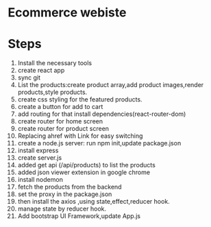# Ecommerce webiste

# Steps

1. Install the necessary tools
2. create react app
3. sync git
4. List the products:create product array,add product images,render products,style products.
5. create css styling for the featured products.
6. create a button for add to cart
7. add routing for that install dependencies(react-router-dom)
8. create router for home screen
9. create router for product screen
10. Replacing ahref with Link for easy switching
11. create a node.js server:
    run npm init,update package.json
12. install express
13. create server.js
14. added get api (/api/products) to list the products
15. added json viewer extension in google chrome
16. install nodemon
17. fetch the products from the backend
18. set the proxy in the package.json
19. then install the axios ,using state,effect,reducer hook.
20. manage state by reducer hook.
21. Add bootstrap UI Framework,update App.js
